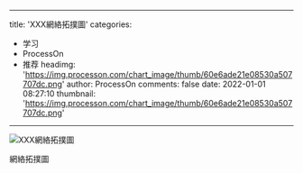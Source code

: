 
---
title: 'XXX網絡拓撲圖'
categories: 
 - 学习
 - ProcessOn
 - 推荐
headimg: 'https://img.processon.com/chart_image/thumb/60e6ade21e08530a507707dc.png'
author: ProcessOn
comments: false
date: 2022-01-01 08:27:10
thumbnail: 'https://img.processon.com/chart_image/thumb/60e6ade21e08530a507707dc.png'
---

<div>   
<img class="thumb" alt="XXX網絡拓撲圖" src="https://img.processon.com/chart_image/thumb/60e6ade21e08530a507707dc.png" referrerpolicy="no-referrer">
<p>網絡拓撲圖</p>  
</div>
            